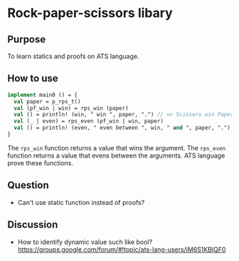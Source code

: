 # Rock-paper-scissors libary

## Purpose

To learn statics and proofs on ATS language.

## How to use

```ats
implement main0 () = {
  val paper = p_rps_t()
  val (pf_win | win) = rps_win (paper)
  val () = println! (win, " win ", paper, ".") // => Scissors win Paper.
  val (_ | even) = rps_even (pf_win | win, paper)
  val () = println! (even, " even between ", win, " and ", paper, ".") // => Rock even between Scissors and Paper.
}
```

The `rps_win` function returns a value that wins the argument.
The `rps_even` function returns a value that evens between the arguments.
ATS language prove these functions.

## Question

* Can't use static function instead of proofs?

## Discussion

* How to identify dynamic value such like bool? https://groups.google.com/forum/#!topic/ats-lang-users/iM6S1KBlQF0
